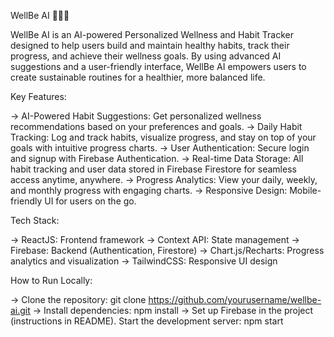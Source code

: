WellBe AI 🧘‍♂️🚀

WellBe AI is an AI-powered Personalized Wellness and Habit Tracker designed to help users build and maintain healthy habits, track their progress, and achieve their wellness goals. By using advanced AI suggestions and a user-friendly interface, WellBe AI empowers users to create sustainable routines for a healthier, more balanced life.

Key Features:

-> AI-Powered Habit Suggestions: Get personalized wellness recommendations based on your preferences and goals.
-> Daily Habit Tracking: Log and track habits, visualize progress, and stay on top of your goals with intuitive progress charts.
-> User Authentication: Secure login and signup with Firebase Authentication.
-> Real-time Data Storage: All habit tracking and user data stored in Firebase Firestore for seamless access anytime, anywhere.
-> Progress Analytics: View your daily, weekly, and monthly progress with engaging charts.
-> Responsive Design: Mobile-friendly UI for users on the go.

Tech Stack:

-> ReactJS: Frontend framework
-> Context API: State management
-> Firebase: Backend (Authentication, Firestore)
-> Chart.js/Recharts: Progress analytics and visualization
-> TailwindCSS: Responsive UI design

How to Run Locally:

-> Clone the repository:
    git clone https://github.com/yourusername/wellbe-ai.git
-> Install dependencies:
    npm install
-> Set up Firebase in the project (instructions in README).
    Start the development server:
    npm start
